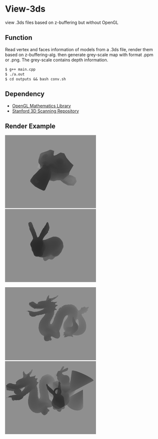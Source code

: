 # View-3ds
view .3ds files based on z-buffering but without OpenGL

## Function
Read vertex and faces information of models from a .3ds file, render them based on z-buffering-alg. then generate grey-scale map with format .ppm or .png. The grey-scale contains depth information.

```
$ g++ main.cpp
$ ./a.out
$ cd outputs && bash conv.sh
```

## Dependency
 - [OpenGL Mathematics Library](https://glm.g-truc.net/0.9.8/index.html)
 - [Stanford 3D Scanning Repository](http://graphics.stanford.edu/data/3Dscanrep/)


## Render Example


<img src="./test4.png" width="300"/> <img src="./test3.png" width="300"/> 

<img src="./test5.png" width="300"/> <img src="./test6.png" width="300"/> 
